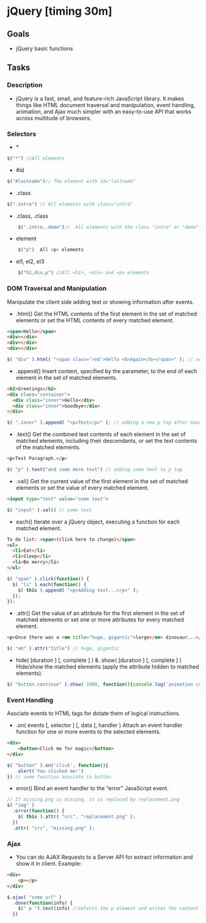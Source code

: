 # jQuery [timing 30m]

## Goals

- jQuery basic functions

## Tasks

### Description

- jQuery is a fast, small, and feature-rich JavaScript library. It makes things like HTML document traversal and manipulation, event handling, animation, and Ajax much simpler with an easy-to-use API that works across multitude of browsers.

### Selectors

- \*

```javascript 
$("*") //All elements
```
- #id 

```javascript 
$("#lastname")// The element with id="lastname"
```
- .class 

```javascript 
$(".intro") // All elements with class="intro"
```
- .class, .class
  
```javascript 
    $(".intro,.demo")//  All elements with the class "intro" or "demo"
```
- element 

```javascript 
    $("p")  All <p> elements
```
- el1, el2, el3 

```javascript 
    $("h1,div,p") //All <h1>, <div> and <p> elements
```

### DOM Traversal and Manipulation

Manipulate the client side adding text or showing information after events.

- .html()
Get the HTML contents of the first element in the set of matched elements or set the HTML contents of every matched element.

```html
<span>Hello</span>
<div></div>
<div></div>
<div></div>
```
```javascript
$( "div" ).html( "<span class='red'>Hello <b>Again</b></span>" ); // set <span class='red'>Hello <b>Again</b></span> inside every div
```

- .append()
Insert content, specified by the parameter, to the end of each element in the set of matched elements.

```html
<h2>Greetings</h2>
<div class="container">
  <div class="inner">Hello</div>
  <div class="inner">Goodbye</div>
</div>
```
```javascript
$( ".inner" ).append( "<p>Test</p>" ); // adding a new p tag after Goodbye div
```

- .text()
Get the combined text contents of each element in the set of matched elements, including their descendants, or set the text contents of the matched elements.

```html
<p>Test Paragraph.</p>
```
```javascript
$( "p" ).text("and some more text") // adding some text to p tag
```

- .val()
Get the current value of the first element in the set of matched elements or set the value of every matched element.

```html
<input type="text" value="some text">
```
```javascript
$( "input" ).val() // some text
```

- each()
Iterate over a jQuery object, executing a function for each matched element.

```html
To do list: <span>(click here to change)</span>
<ul>
  <li>Eat</li>
  <li>Sleep</li>
  <li>Be merry</li>
</ul>
```
```javascript
$( "span" ).click(function() {
  $( "li" ).each(function() {
    $( this ).append( "<p>Adding text...</p>" );
  });
});
```

- .attr()
Get the value of an attribute for the first element in the set of matched elements or set one or more attributes for every matched element.

```html
<p>Once there was a <em title="huge, gigantic">large</em> dinosaur...</p>
```
```javascript
$( "em" ).attr("title") // huge, gigantic
```

- hide( [duration ] [, complete ] ) & .show( [duration ] [, complete ] )
Hide/show the matched elements (apply the attribute hidden to matched elements).

```javascript
$( "button.continue" ).show( 1000, function(){console.log('animation complete')} ) // the first param determining how long the animation will run, the second a function to call once the animation is complete, called once per matched element.
```


### Event Handling

Asociate events to HTML tags for dotate them of logical instructions.

- .on( events [, selector ] [, data ], handler )
Attach an event handler function for one or more events to the selected elements.

```html
<div>
    <button>Click me for magic</button>
</div>
```
```javascript
$( "button" ).on('click', function(){
    alert('You clicked me!')
}) // some function asociate to button
```

- error()
Bind an event handler to the “error” JavaScript event.

```javascript
// If missing.png is missing, it is replaced by replacement.png
$( "img" )
  .error(function() {
    $( this ).attr( "src", "replacement.png" );
  })
  .attr( "src", "missing.png" );
```

### Ajax

- You can do AJAX Requests to a Server API for extract information and show it in client.
Example:
```html
<div>
    <p></p>
</div>
```
```javascript
$.ajax( "some url" )
  .done(function(info) {
    $(" p ").text(info) //selects the p element and writes the content of AJAX call 
  })
```
